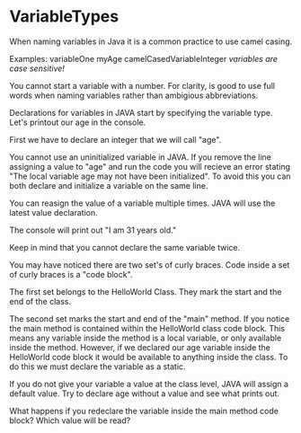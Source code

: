 # VariableTypes

When naming variables in Java it is a common practice to use camel casing. 

Examples: 
variableOne 
myAge 
camelCasedVariableInteger
*variables are case sensitive!*

You cannot start a variable with a number. For clarity, is good to use full words when naming variables rather than ambigious abbreviations.

Declarations for variables in JAVA start by specifying the variable type. Let's printout our age in the console. 

First we have to declare an integer that we will call "age". 

You cannot use an uninitialized variable in JAVA. If you remove the line assigning a value to "age" and run the code you will recieve an error stating "The local variable age may not have been initialized". To avoid this you can both declare and initialize a variable on the same line. 

You can reasign the value of a variable multiple times. JAVA will use the latest value declaration.

The console will print out "I am 31 years old."

Keep in mind that you cannot declare the same variable twice.

You may have noticed there are two set's of curly braces. Code inside a set of curly braces is a "code block".

The first set belongs to the HelloWorld Class. They mark the start and the end of the class. 

The second set marks the start and end of the "main" method. If you notice the main method is contained within the HelloWorld class code block. This means any variable inside the method is a local variable, or only available inside the method. 
However, if we declared our age variable inside the HelloWorld code block it would be available to anything inside the class. To do this we must declare the variable as a static. 

If you do not give your variable a value at the class level, JAVA will assign a default value. Try to declare age without a value and see what prints out. 

What happens if you redeclare the variable inside the main method code block? Which value will be read? 


